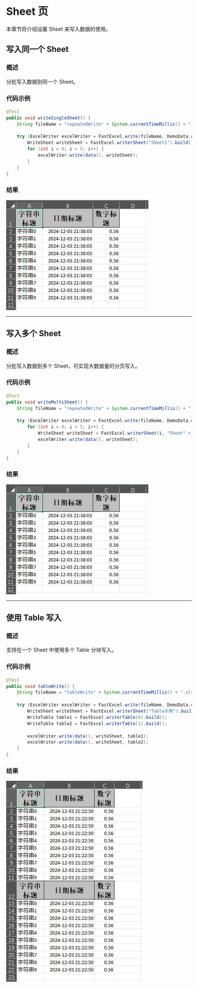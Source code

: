# Sheet 页
本章节将介绍设置 Sheet 来写入数据的使用。

## 写入同一个 Sheet

### 概述
分批写入数据到同一个 Sheet。

### 代码示例
```java
@Test
public void writeSingleSheet() {
    String fileName = "repeatedWrite" + System.currentTimeMillis() + ".xlsx";

    try (ExcelWriter excelWriter = FastExcel.write(fileName, DemoData.class).build()) {
        WriteSheet writeSheet = FastExcel.writerSheet("Sheet1").build();
        for (int i = 0; i < 5; i++) {
            excelWriter.write(data(), writeSheet);
        }
    }
}
```

### 结果
![img](../images/write/repeatedWrite.png)

---

## 写入多个 Sheet

### 概述
分批写入数据到多个 Sheet，可实现大数据量的分页写入。

### 代码示例
```java
@Test
public void writeMultiSheet() {
    String fileName = "repeatedWrite" + System.currentTimeMillis() + ".xlsx";

    try (ExcelWriter excelWriter = FastExcel.write(fileName, DemoData.class).build()) {
        for (int i = 0; i < 5; i++) {
            WriteSheet writeSheet = FastExcel.writerSheet(i, "Sheet" + i).build();
            excelWriter.write(data(), writeSheet);
        }
    }
}
```

### 结果
![img](../images/write/repeatedWrite.png)

---

## 使用 Table 写入

### 概述
支持在一个 Sheet 中使用多个 Table 分块写入。

### 代码示例
```java
@Test
public void tableWrite() {
    String fileName = "tableWrite" + System.currentTimeMillis() + ".xlsx";

    try (ExcelWriter excelWriter = FastExcel.write(fileName, DemoData.class).build()) {
        WriteSheet writeSheet = FastExcel.writerSheet("Table示例").build();
        WriteTable table1 = FastExcel.writerTable(0).build();
        WriteTable table2 = FastExcel.writerTable(1).build();

        excelWriter.write(data(), writeSheet, table1);
        excelWriter.write(data(), writeSheet, table2);
    }
}
```

### 结果
![img](../images/write/tableWrite.png)
